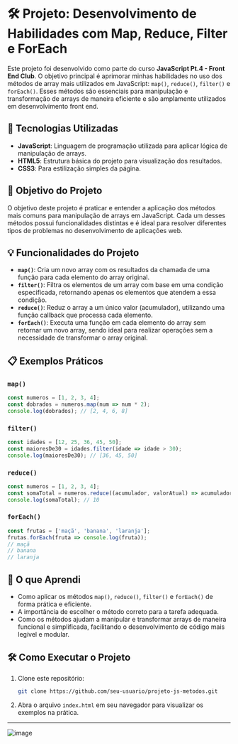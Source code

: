 # 🛠️ Projeto: Desenvolvimento de Habilidades com Map, Reduce, Filter e ForEach

Este projeto foi desenvolvido como parte do curso **JavaScript Pt.4 - Front End Club**. O objetivo principal é aprimorar minhas habilidades no uso dos métodos de array mais utilizados em JavaScript: `map()`, `reduce()`, `filter()` e `forEach()`. Esses métodos são essenciais para manipulação e transformação de arrays de maneira eficiente e são amplamente utilizados em desenvolvimento front end.

## 🚀 Tecnologias Utilizadas

- **JavaScript**: Linguagem de programação utilizada para aplicar lógica de manipulação de arrays.
- **HTML5**: Estrutura básica do projeto para visualização dos resultados.
- **CSS3**: Para estilização simples da página.

## 🎯 Objetivo do Projeto

O objetivo deste projeto é praticar e entender a aplicação dos métodos mais comuns para manipulação de arrays em JavaScript. Cada um desses métodos possui funcionalidades distintas e é ideal para resolver diferentes tipos de problemas no desenvolvimento de aplicações web.

## 💡 Funcionalidades do Projeto

- **`map()`**: Cria um novo array com os resultados da chamada de uma função para cada elemento do array original.
- **`filter()`**: Filtra os elementos de um array com base em uma condição especificada, retornando apenas os elementos que atendem a essa condição.
- **`reduce()`**: Reduz o array a um único valor (acumulador), utilizando uma função callback que processa cada elemento.
- **`forEach()`**: Executa uma função em cada elemento do array sem retornar um novo array, sendo ideal para realizar operações sem a necessidade de transformar o array original.

## 📋 Exemplos Práticos

### `map()`
```javascript
const numeros = [1, 2, 3, 4];
const dobrados = numeros.map(num => num * 2);
console.log(dobrados); // [2, 4, 6, 8]
```

### `filter()`
```javascript
const idades = [12, 25, 36, 45, 50];
const maioresDe30 = idades.filter(idade => idade > 30);
console.log(maioresDe30); // [36, 45, 50]
```

### `reduce()`
```javascript
const numeros = [1, 2, 3, 4];
const somaTotal = numeros.reduce((acumulador, valorAtual) => acumulador + valorAtual, 0);
console.log(somaTotal); // 10
```

### `forEach()`
```javascript
const frutas = ['maçã', 'banana', 'laranja'];
frutas.forEach(fruta => console.log(fruta));
// maçã
// banana
// laranja
```

## 📝 O que Aprendi

- Como aplicar os métodos `map()`, `reduce()`, `filter()` e `forEach()` de forma prática e eficiente.
- A importância de escolher o método correto para a tarefa adequada.
- Como os métodos ajudam a manipular e transformar arrays de maneira funcional e simplificada, facilitando o desenvolvimento de código mais legível e modular.

## 🛠️ Como Executar o Projeto

1. Clone este repositório: 
   ```bash
   git clone https://github.com/seu-usuario/projeto-js-metodos.git
   ```
2. Abra o arquivo `index.html` em seu navegador para visualizar os exemplos na prática.

---
![image](https://github.com/user-attachments/assets/bf47d0b8-e212-4014-bc4c-f5bdb870fa2e)

